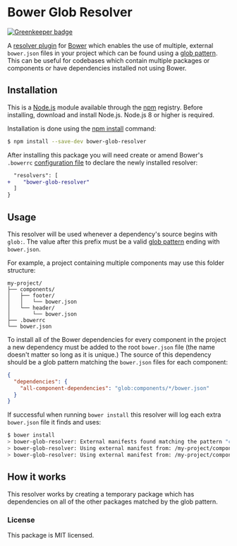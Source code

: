 # Bower Glob Resolver

[![Greenkeeper badge](https://badges.greenkeeper.io/i-like-robots/bower-glob-resolver.svg)](https://greenkeeper.io/)

A [resolver plugin] for [Bower] which enables the use of multiple, external `bower.json` files in your project which can be found using a [glob pattern]. This can be useful for codebases which contain multiple packages or components or have dependencies installed not using Bower.

[resolver plugin]: https://bower.io/docs/pluggable-resolvers/
[Bower]: https://bower.io/
[glob pattern]: https://www.npmjs.com/package/glob#glob-primer


## Installation

This is a [Node.js] module available through the [npm] registry. Before installing, download and install Node.js. Node.js 8 or higher is required.

Installation is done using the [npm install] command:

```sh
$ npm install --save-dev bower-glob-resolver
```

After installing this package you will need create or amend Bower's `.bowerrc` [configuration file] to declare the newly installed resolver:

```diff
  "resolvers": [
+    "bower-glob-resolver"
  ]
}
```

[Node.js]: https://nodejs.org/en/
[npm]: https://www.npmjs.com/
[npm install]: https://docs.npmjs.com/getting-started/installing-npm-packages-locally
[configuration file]: https://bower.io/docs/config/


## Usage

This resolver will be used whenever a dependency's source begins with `glob:`. The value after this prefix must be a valid [glob pattern] ending with `bower.json`.

For example, a project containing multiple components may use this folder structure:

```
my-project/
├── components/
│   ├── footer/
│   │   └── bower.json
│   └── header/
│       └── bower.json
├── .bowerrc
└── bower.json
```

To install all of the Bower dependencies for every component in the project a new dependency must be added to the root `bower.json` file (the name doesn't matter so long as it is unique.) The source of this dependency should be a glob pattern matching the `bower.json` files for each component:

```json
{
  "dependencies": {
    "all-component-dependencies": "glob:components/*/bower.json"
  }
}
```

If successful when running `bower install` this resolver will log each extra `bower.json` file it finds and uses:

```bash
$ bower install
> bower-glob-resolver: External manifests found matching the pattern "components/*/bower.json"
> bower-glob-resolver: Using external manifest from: /my-project/components/footer/bower.json
> bower-glob-resolver: Using external manifest from: /my-project/components/header/bower.json
```


## How it works

This resolver works by creating a temporary package which has dependencies on all of the other packages matched by the glob pattern.


### License

This package is MIT licensed.
